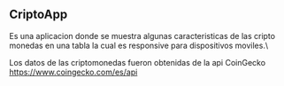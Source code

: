 ## CriptoApp
Es una aplicacion donde se muestra algunas caracteristicas de las cripto monedas en una tabla la cual es responsive para dispositivos moviles.\

Los datos de las criptomonedas fueron obtenidas de la api CoinGecko https://www.coingecko.com/es/api